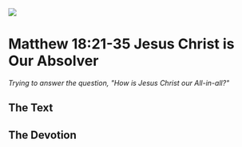 <img class="intro-right" src="/images/art-matthew.jpg">

# Matthew 18:21-35 Jesus Christ is Our Absolver

*Trying to answer the question, "How is Jesus Christ our All-in-all?"*

## The Text

## The Devotion